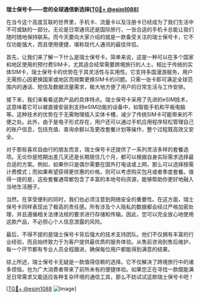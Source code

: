 **瑞士保号卡——您的全球通信新选择[[TG💪+ @esim1088](https://t.me/s/esim1088)]**

在当今这个高度互联的世界里，手机卡、流量卡以及注册卡已经成为了我们生活中不可或缺的一部分。无论是日常通讯还是国际旅行，一张合适的手机卡总能让我们随时随地保持联系。而今天要向大家介绍的就是一款备受关注的瑞士保号卡，它不仅功能强大，而且使用便捷，堪称现代人通讯的最佳伴侣。

首先，让我们来了解一下什么是瑞士保号卡。简单来说，这是一种可以在多个国家和地区使用的预付费SIM卡，尤其适合经常需要跨境旅行的人士。相比于传统的实体SIM卡，瑞士保号卡的优势在于其灵活性与实用性。它支持多国漫游服务，用户无需担心因更换国家或地区而频繁更换SIM卡的问题。只需一张卡即可满足全球范围内的通话、短信及数据流量需求，极大地方便了用户的日常生活与工作安排。

接下来，我们来看看这款产品的具体特点。瑞士保号卡采用了先进的eSIM技术，这意味着它可以被直接安装到支持eSIM功能的设备中，如智能手机和平板电脑等。这种技术的优势在于无需物理插入实体卡槽，减少了传统SIM卡可能带来的不便之处。此外，由于是电子形式存在，用户还可以通过手机应用程序轻松管理自己的账户信息，包括充值、查询余额以及更改套餐计划等操作，整个过程既高效又安全。

对于那些喜欢自由行的朋友而言，瑞士保号卡还提供了一系列灵活多样的套餐选项。无论你是短期出差几天还是长期居住几个月，都可以根据自身实际需求选择最合适的方案。例如，如果你只是偶尔需要在国外打电话或上网，那么可以选择按需计费模式；而如果希望获得更优惠的价格，则可以考虑购买包月或者季度套餐。值得一提的是，这些套餐通常都包含了丰富的本地号码资源，能够帮助你更好地融入当地生活圈子。

当然，在享受便利的同时，我们也必须注意到网络安全的重要性。在这方面，瑞士保号卡同样表现出了极高的责任感。所有涉及个人隐私的数据都会经过严格加密处理，并且遵循相关法律法规的要求进行存储和传输。因此，您可以完全放心地使用这款产品，不必担心个人信息泄露的风险。

最后，不得不提的是瑞士保号卡背后强大的技术支持团队。他们不仅拥有丰富的行业经验，而且始终致力于为客户提供最优质的服务体验。从售前咨询到售后维护，每一个环节都有专业人员全程跟进，确保每位用户都能得到满意的结果。

综上所述，瑞士保号卡无疑是一款值得信赖的选择。它不仅解决了跨境旅行中的诸多烦恼，也为广大消费者带来了前所未有的便捷体验。如果您正在寻找一款既能满足日常需求又能适应各种复杂环境的通信工具，那么不妨试试这款瑞士保号卡吧！

[[TG💪+ @esim1088](https://t.me/s/esim1088) ![Image](https://i.postimg.cc/4NQfJmqS/Snipaste-2025-05-13-00-14-12.png)]